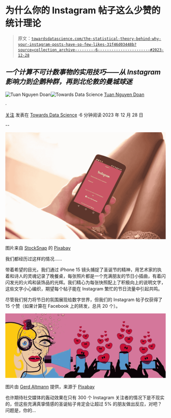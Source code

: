 # 为什么你的 Instagram 帖子这么少赞的统计理论

> 原文：[`towardsdatascience.com/the-statistical-theory-behind-why-your-instagram-posts-have-so-few-likes-31f46d03448b?source=collection_archive---------6-----------------------#2023-12-28`](https://towardsdatascience.com/the-statistical-theory-behind-why-your-instagram-posts-have-so-few-likes-31f46d03448b?source=collection_archive---------6-----------------------#2023-12-28)

## *一个计算不可计数事物的实用技巧——从 Instagram 影响力到企鹅种群，再到北伦敦的曼城球迷*

[](https://tuannguyen-doan.medium.com/?source=post_page-----31f46d03448b--------------------------------)![Tuan Nguyen Doan](https://tuannguyen-doan.medium.com/?source=post_page-----31f46d03448b--------------------------------)[](https://towardsdatascience.com/?source=post_page-----31f46d03448b--------------------------------)![Towards Data Science](https://towardsdatascience.com/?source=post_page-----31f46d03448b--------------------------------) [Tuan Nguyen Doan](https://tuannguyen-doan.medium.com/?source=post_page-----31f46d03448b--------------------------------)

·

[关注](https://medium.com/m/signin?actionUrl=https%3A%2F%2Fmedium.com%2F_%2Fsubscribe%2Fuser%2F87144e3252f6&operation=register&redirect=https%3A%2F%2Ftowardsdatascience.com%2Fthe-statistical-theory-behind-why-your-instagram-posts-have-so-few-likes-31f46d03448b&user=Tuan+Nguyen+Doan&userId=87144e3252f6&source=post_page-87144e3252f6----31f46d03448b---------------------post_header-----------) 发表在 [Towards Data Science](https://towardsdatascience.com/?source=post_page-----31f46d03448b--------------------------------) ·6 分钟阅读·2023 年 12 月 28 日[](https://medium.com/m/signin?actionUrl=https%3A%2F%2Fmedium.com%2F_%2Fvote%2Ftowards-data-science%2F31f46d03448b&operation=register&redirect=https%3A%2F%2Ftowardsdatascience.com%2Fthe-statistical-theory-behind-why-your-instagram-posts-have-so-few-likes-31f46d03448b&user=Tuan+Nguyen+Doan&userId=87144e3252f6&source=-----31f46d03448b---------------------clap_footer-----------)

--

[](https://medium.com/m/signin?actionUrl=https%3A%2F%2Fmedium.com%2F_%2Fbookmark%2Fp%2F31f46d03448b&operation=register&redirect=https%3A%2F%2Ftowardsdatascience.com%2Fthe-statistical-theory-behind-why-your-instagram-posts-have-so-few-likes-31f46d03448b&source=-----31f46d03448b---------------------bookmark_footer-----------)![](img/31b16ea3c54f4a33f1c56db4884ce45c.png)

图片来自 [StockSnap](https://pixabay.com/users/stocksnap-894430/?utm_source=link-attribution&utm_medium=referral&utm_campaign=image&utm_content=2570925) 的 [Pixabay](https://pixabay.com//?utm_source=link-attribution&utm_medium=referral&utm_campaign=image&utm_content=2570925)

我们都经历过这样的情况……

带着希望的目光，我们通过 iPhone 15 镜头捕捉了圣诞节的精神，用艺术家的执着和诗人的灵魂记录了晚餐桌，每张照片都是一个充满朋友的节日小插曲，有着闪闪发光的火鸡和装饰品的光辉。我们精心为每张快照配上了积极向上的说明文字，这些文字小心编织，期望每个帖子能在 Instagram 繁忙的节日流量中引起共鸣。

尽管我们努力将节日的氛围展现给数字世界，但我们的 Instagram 帖子仅获得了 15 个赞（如果计算在 Facebook 上的转发，总共 20 个）。

![](img/e46bbee26a913e48c5ca73bad41216fe.png)

图片由 [Gerd Altmann](https://pixabay.com/users/geralt-9301/?utm_source=link-attribution&utm_medium=referral&utm_campaign=image&utm_content=6038943) 提供，来源于 [Pixabay](https://pixabay.com//?utm_source=link-attribution&utm_medium=referral&utm_campaign=image&utm_content=6038943)

也许期待社交媒体的轰动效果在只有 300 个 Instagram 关注者的情况下是不现实的，但这些充满真挚情感的圣诞帖子肯定会让超过 5% 的朋友做出反应，对吧？问题是，你的…
